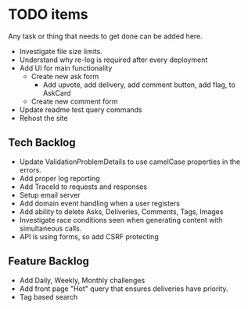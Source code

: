 # TODO items

Any task or thing that needs to get done can be added here.

* Investigate file size limits.
* Understand why re-log is required after every deployment
* Add UI for main functionality
  * Create new ask form
    * Add upvote, add delivery, add comment button, add flag, to AskCard
  * Create new comment form
* Update readme test query commands
* Rehost the site

## Tech Backlog

* Update ValidationProblemDetails to use camelCase properties in the errors.
* Add proper log reporting
* Add TraceId to requests and responses
* Setup email server
* Add domain event handling when a user registers
* Add ability to delete Asks, Deliveries, Comments, Tags, Images
* Investigate race conditions seen when generating content with simultaneous calls.
* API is using forms, so add CSRF protecting

## Feature Backlog

* Add Daily, Weekly, Monthly challenges
* Add front page "Hot" query that ensures deliveries have priority.
* Tag based search